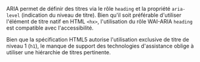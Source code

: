 ARIA permet de définir des titres via le rôle `heading` et la propriété `aria-level` (indication du niveau de titre). Bien qu'il soit préférable d'utiliser l'élément de titre natif en HTML `<hx>`, l'utilisation du rôle WAI-ARIA `heading` est compatible avec l'accessibilité.

Bien que la spécification HTML5 autorise l'utilisation exclusive de titre de niveau 1 (`h1`), le manque de support des technologies d'assistance oblige à utiliser une hiérarchie de titres pertinente.
